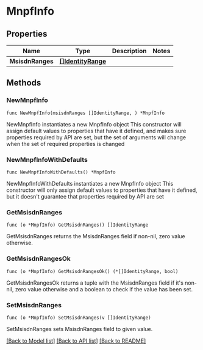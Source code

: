 # MnpfInfo

## Properties

Name | Type | Description | Notes
------------ | ------------- | ------------- | -------------
**MsisdnRanges** | [**[]IdentityRange**](IdentityRange.md) |  | 

## Methods

### NewMnpfInfo

`func NewMnpfInfo(msisdnRanges []IdentityRange, ) *MnpfInfo`

NewMnpfInfo instantiates a new MnpfInfo object
This constructor will assign default values to properties that have it defined,
and makes sure properties required by API are set, but the set of arguments
will change when the set of required properties is changed

### NewMnpfInfoWithDefaults

`func NewMnpfInfoWithDefaults() *MnpfInfo`

NewMnpfInfoWithDefaults instantiates a new MnpfInfo object
This constructor will only assign default values to properties that have it defined,
but it doesn't guarantee that properties required by API are set

### GetMsisdnRanges

`func (o *MnpfInfo) GetMsisdnRanges() []IdentityRange`

GetMsisdnRanges returns the MsisdnRanges field if non-nil, zero value otherwise.

### GetMsisdnRangesOk

`func (o *MnpfInfo) GetMsisdnRangesOk() (*[]IdentityRange, bool)`

GetMsisdnRangesOk returns a tuple with the MsisdnRanges field if it's non-nil, zero value otherwise
and a boolean to check if the value has been set.

### SetMsisdnRanges

`func (o *MnpfInfo) SetMsisdnRanges(v []IdentityRange)`

SetMsisdnRanges sets MsisdnRanges field to given value.



[[Back to Model list]](../README.md#documentation-for-models) [[Back to API list]](../README.md#documentation-for-api-endpoints) [[Back to README]](../README.md)


